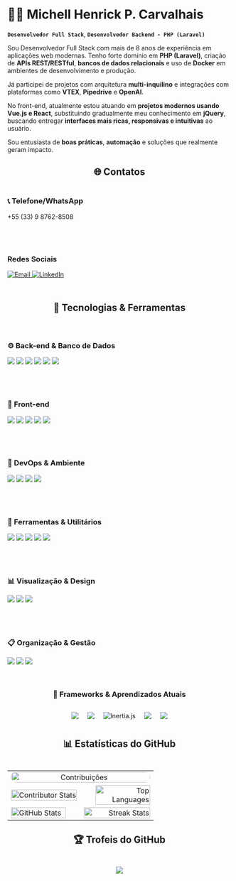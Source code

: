 # 👨‍💻 Michell Henrick P. Carvalhais

**`Desenvolvedor Full Stack`**, **`Desenvolvedor Backend - PHP (Laravel)`**

Sou Desenvolvedor Full Stack com mais de 8 anos de experiência em aplicações web modernas. Tenho forte domínio em **PHP (Laravel)**, criação de **APIs REST/RESTful**, **bancos de dados relacionais** e uso de **Docker** em ambientes de desenvolvimento e produção.

Já participei de projetos com arquitetura **multi-inquilino** e integrações com plataformas como **VTEX**, **Pipedrive** e **OpenAI**.

No front-end, atualmente estou atuando em **projetos modernos usando Vue.js e React**, substituindo gradualmente meu conhecimento em **jQuery**, buscando entregar **interfaces mais ricas, responsivas e intuitivas** ao usuário.

Sou entusiasta de **boas práticas**, **automação** e soluções que realmente geram impacto.

<h2 align="center" style="margin-bottom: 20px;">🌐 Contatos</h2>

<div style="display: flex; justify-content: space-between; align-items: flex-start; gap: 40px; flex-wrap: wrap; margin-bottom: 40px;">

  <div style="flex: 1; min-width: 250px;">
    <h3>📞 Telefone/WhatsApp</h3> 
    <p> 
      +55 (33) 9 8762-8508
    </p> 
  </div>

  <div style="flex: 1; min-width: 250px;">
    <h3> Redes Sociais</h3> 
    <p> 
      <a href="mailto:michell.rv@gmail.com">
        <img src="https://img.shields.io/badge/Email-D14836?style=for-the-badge&logo=gmail&logoColor=white" alt="Email"/>
      </a>
      <a href="https://www.linkedin.com/in/michell-henrick-p-carvalhais-a3ba92231" target="_blank">
        <img src="https://img.shields.io/badge/LinkedIn-0077B5?style=for-the-badge&logo=linkedin&logoColor=white" alt="LinkedIn"/>
      </a>
    </p> 
  </div>
</div>



<h2 align="center" style="margin-bottom: 40px;">🧠 Tecnologias & Ferramentas</h2>

<div style="display: flex; justify-content: space-between; align-items: flex-start; gap: 40px; flex-wrap: wrap; margin-bottom: 40px;">

  <div style="flex: 1; min-width: 250px;">
    <h3>⚙️ Back-end & Banco de Dados</h3> 
    <p> 
      <img src="https://img.shields.io/badge/PHP-777BB4?style=for-the-badge&logo=php&logoColor=white"/> 
      <img src="https://img.shields.io/badge/Laravel-FF2D20?style=for-the-badge&logo=laravel&logoColor=white"/> 
      <img src="https://img.shields.io/badge/MySQL-4479A1?style=for-the-badge&logo=mysql&logoColor=white"/> 
      <img src="https://img.shields.io/badge/Firebird-E8482F?style=for-the-badge&logo=firebird&logoColor=white"/> 
      <img src="https://img.shields.io/badge/SQL%20Server-CC2927?style=for-the-badge&logo=microsoftsqlserver&logoColor=white"/> 
      <img src="https://img.shields.io/badge/Redis-DC382D?style=for-the-badge&logo=redis&logoColor=white"/> 
    </p> 
  </div>

  <div style="flex: 1; min-width: 250px;">
    <h3>🎨 Front-end</h3> 
    <p> 
      <img src="https://img.shields.io/badge/HTML5-E34F26?style=for-the-badge&logo=html5&logoColor=white"/> 
      <img src="https://img.shields.io/badge/CSS3-1572B6?style=for-the-badge&logo=css3&logoColor=white"/> 
      <img src="https://img.shields.io/badge/Bootstrap-7952B3?style=for-the-badge&logo=bootstrap&logoColor=white"/> 
      <img src="https://img.shields.io/badge/JavaScript-F7DF1E?style=for-the-badge&logo=javascript&logoColor=black"/> 
      <img src="https://img.shields.io/badge/jQuery-0769AD?style=for-the-badge&logo=jquery&logoColor=white"/> 
    </p> 
  </div>
  
</div>

<div style="display: flex; justify-content: space-between; align-items: flex-start; gap: 40px; flex-wrap: wrap; margin-bottom: 40px;">

  <div style="flex: 1; min-width: 250px;">
    <h3>🐳 DevOps & Ambiente</h3> 
    <p> 
      <img src="https://img.shields.io/badge/Docker-2496ED?style=for-the-badge&logo=docker&logoColor=white"/> 
      <img src="https://img.shields.io/badge/Apache-D22128?style=for-the-badge&logo=apache&logoColor=white"/> 
      <img src="https://img.shields.io/badge/Node.js-339933?style=for-the-badge&logo=nodedotjs&logoColor=white"/> 
      <img src="https://img.shields.io/badge/NPM-CB3837?style=for-the-badge&logo=npm&logoColor=white"/> 
    </p>
  </div>

  <div style="flex: 1; min-width: 250px;">
    <h3>🔧 Ferramentas & Utilitários</h3> 
    <p> 
      <img src="https://img.shields.io/badge/Git-F05032?style=for-the-badge&logo=git&logoColor=white"/> 
      <img src="https://img.shields.io/badge/GitHub-181717?style=for-the-badge&logo=github&logoColor=white"/> 
      <img src="https://img.shields.io/badge/Postman-FF6C37?style=for-the-badge&logo=postman&logoColor=white"/> 
      <img src="https://img.shields.io/badge/Swagger-85EA2D?style=for-the-badge&logo=swagger&logoColor=black"/> 
      <img src="https://img.shields.io/badge/PowerShell-5391FE?style=for-the-badge&logo=powershell&logoColor=white"/> 
    </p>  
  </div>
  
</div>

<div style="display: flex; justify-content: space-between; align-items: flex-start; gap: 40px; flex-wrap: wrap; margin-bottom: 40px;">

  <div style="flex: 1; min-width: 250px;">
    <h3>📊 Visualização & Design</h3> 
    <p> 
      <img src="https://img.shields.io/badge/Figma-F24E1E?style=for-the-badge&logo=figma&logoColor=white"/> 
      <img src="https://img.shields.io/badge/Chart.js-FF6384?style=for-the-badge&logo=chartdotjs&logoColor=white"/> 
      <img src="https://img.shields.io/badge/LaTeX-008080?style=for-the-badge&logo=latex&logoColor=white"/> 
    </p> 
  </div>

  <div style="flex: 1; min-width: 250px;">
    <h3>📋 Organização & Gestão</h3> 
    <p>
      <img src="https://img.shields.io/badge/Slack-4A154B?style=for-the-badge&logo=slack&logoColor=white"/> 
      <img src="https://img.shields.io/badge/Notion-000000?style=for-the-badge&logo=notion&logoColor=white"/> 
      <img src="https://img.shields.io/badge/Trello-0052CC?style=for-the-badge&logo=trello&logoColor=white"/>
    </p>
  </div>
  
</div>

<h3 style="text-align: center; margin-bottom: 30px;">🚧 Frameworks & Aprendizados Atuais</h3>
<div style="display: flex; justify-content: center; align-items: center; gap: 20px; flex-wrap: nowrap; margin-bottom: 40px;">
  <img src="https://img.shields.io/badge/TailwindCSS-06B6D4?style=for-the-badge&logo=tailwindcss&logoColor=white"/> 
  <img src="https://img.shields.io/badge/Vue.js-4FC08D?style=for-the-badge&logo=vue.js&logoColor=white"/> 
  <img src="https://img.shields.io/badge/Inertia.js-1E40AF?style=for-the-badge&logo=inertia.js&logoColor=white" alt="Inertia.js"/>
  <img src="https://img.shields.io/badge/React-20232A?style=for-the-badge&logo=react&logoColor=61DAFB"/> 
  <img src="https://img.shields.io/badge/Next.js-000000?style=for-the-badge&logo=nextdotjs&logoColor=white"/> 
</div>

<h2 align="center" style="margin-bottom: 40px;">📊 Estatísticas do GitHub</h2>

<!-- Tabela com duas colunas para os demais gráficos -->
<table align="center" width="100%">
  <tr>
    <td colspan="2" align="center">
      <a href="https://github.com/ashutosh00710/github-readme-activity-graph" target="_blank" rel="noopener noreferrer">
        <img
          src="https://github-readme-activity-graph.vercel.app/graph?username=MichellHPC&theme=one-dark&custom_title=Contribuições&hide_border=false"
          alt="Contribuições"
          style="width: 100%; height: auto; border-radius: 10px;"
        />
      </a>
    </td>
  </tr>
  <tr>
    <td align="left" width="50%">
      <img 
        src="https://github-contributor-stats.vercel.app/api?username=MichellHPC&limit=4&theme=onedark&combine_all_yearly_contributions=true" 
        alt="Contributor Stats" 
        width="100%"
      />
    </td>
    <td align="right" width="50%">
      <img 
        src="https://github-readme-stats.vercel.app/api/top-langs/?username=MichellHPC&theme=onedark&hide_border=false&include_all_commits=true&count_private=true&layout=compact&custom_title=Linguagens" 
        alt="Top Languages" 
        width="91%"
      />
    </td>
  </tr>
  <tr>
    <td align="left" width="50%">
      <img 
        src="https://github-readme-stats.vercel.app/api?username=MichellHPC&theme=onedark&hide_border=false&include_all_commits=true&count_private=true&locale=pt-br&rank_icon=github" 
        alt="GitHub Stats" 
        width="91%"
      />
    </td>
    <td align="right" width="50%">
      <img 
        src="https://nirzak-streak-stats.vercel.app/?user=MichellHPC&theme=onedark&hide_border=false" 
        alt="Streak Stats" 
        width="100%"
      />
    </td>
  </tr>
</table>


<h2 align="center" style="margin-bottom: 40px;">🏆 Trofeis do GitHub</h2>

<p align="center">
    <img src="https://github-profile-trophy.vercel.app/?username=MichellHPC&theme=onedark&no-frame=false&no-bg=false&margin-w=5&">
</p>
